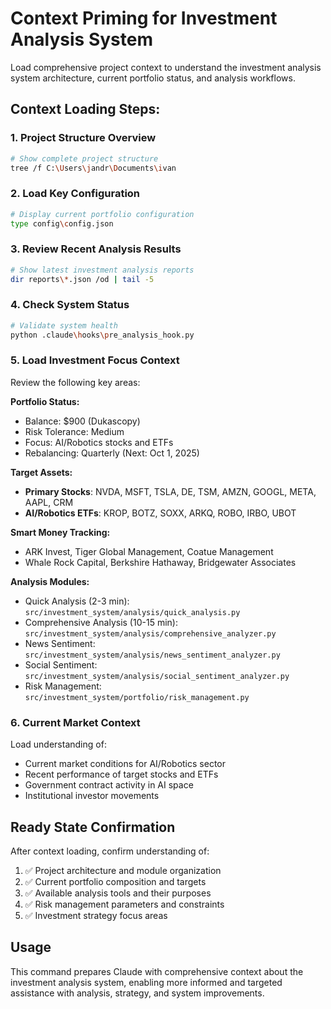 # Context Priming for Investment Analysis System

Load comprehensive project context to understand the investment analysis system architecture, current portfolio status, and analysis workflows.

## Context Loading Steps:

### 1. Project Structure Overview
```bash
# Show complete project structure
tree /f C:\Users\jandr\Documents\ivan
```

### 2. Load Key Configuration
```bash
# Display current portfolio configuration
type config\config.json
```

### 3. Review Recent Analysis Results
```bash
# Show latest investment analysis reports
dir reports\*.json /od | tail -5
```

### 4. Check System Status
```bash
# Validate system health
python .claude\hooks\pre_analysis_hook.py
```

### 5. Load Investment Focus Context
Review the following key areas:

**Portfolio Status:**
- Balance: $900 (Dukascopy)
- Risk Tolerance: Medium
- Focus: AI/Robotics stocks and ETFs
- Rebalancing: Quarterly (Next: Oct 1, 2025)

**Target Assets:**
- **Primary Stocks**: NVDA, MSFT, TSLA, DE, TSM, AMZN, GOOGL, META, AAPL, CRM
- **AI/Robotics ETFs**: KROP, BOTZ, SOXX, ARKQ, ROBO, IRBO, UBOT

**Smart Money Tracking:**
- ARK Invest, Tiger Global Management, Coatue Management
- Whale Rock Capital, Berkshire Hathaway, Bridgewater Associates

**Analysis Modules:**
- Quick Analysis (2-3 min): `src/investment_system/analysis/quick_analysis.py`
- Comprehensive Analysis (10-15 min): `src/investment_system/analysis/comprehensive_analyzer.py`
- News Sentiment: `src/investment_system/analysis/news_sentiment_analyzer.py`
- Social Sentiment: `src/investment_system/analysis/social_sentiment_analyzer.py`
- Risk Management: `src/investment_system/portfolio/risk_management.py`

### 6. Current Market Context
Load understanding of:
- Current market conditions for AI/Robotics sector
- Recent performance of target stocks and ETFs
- Government contract activity in AI space
- Institutional investor movements

## Ready State Confirmation
After context loading, confirm understanding of:
1. ✅ Project architecture and module organization
2. ✅ Current portfolio composition and targets
3. ✅ Available analysis tools and their purposes
4. ✅ Risk management parameters and constraints
5. ✅ Investment strategy focus areas

## Usage
This command prepares Claude with comprehensive context about the investment analysis system, enabling more informed and targeted assistance with analysis, strategy, and system improvements.